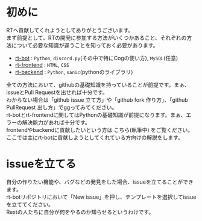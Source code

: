 # 初めに
RTへ貢献してくれようとしてありがとうございます。  
まず前提として、RTの開発に参加する方法がいくつかあること、それぞれの方法について必要な知識が違うことを知っておく必要があります。  

* [rt-bot](https://github.com/RextTeam/rt-bot) : `Python`, `discord.py`(その中で特にCogの使い方), `MySQL`(任意)
* [rt-frontend](https://github.com/RextTeam/rt-frontend) : `HTML`, `CSS`
* [rt-backend](https://github.com/RextTeam/rt-backend) : `Python`, `sanic`(pythonのライブラリ)

全ての方法において、githubの基礎知識を持っていることが前提です。まぁ、issueとPull Requestを出せれば十分です。  
わからない場合は「github issue 立て方」や「github fork 作り方」、「github PullRequest 出し方」でggってみてください。  
rt-botとrt-frontendに関してはPythonの基礎知識が前提になります。まぁ、エラーの解決能力があれば十分です。  
frontendやbackendに貢献したいという方は こちら(執筆中) をご覧ください。  
ここでは主にrt-botに貢献しようとしてくれている方向けの解説をします。

# issueを立てる
自分の作りたい機能や、バグなどの発見をした場合、issueを立てることができます。  
rt-botリポジトリにおいて「New issue」を押し、テンプレートを選択してissueを立ててください。  
Rextの人たちに自分が何をやるのか知らせるというわけです。

